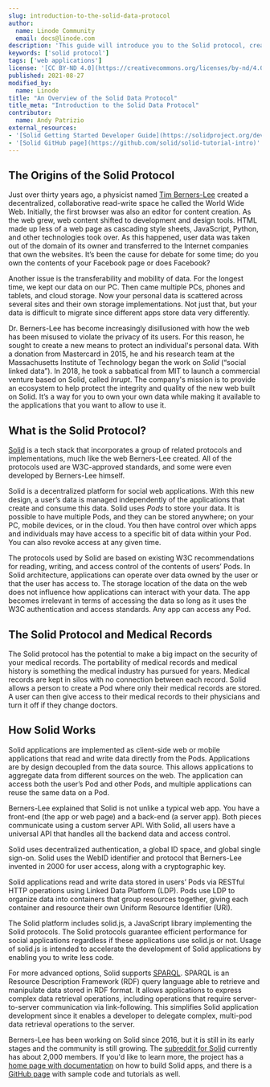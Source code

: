 ```yaml
---
slug: introduction-to-the-solid-data-protocol
author:
  name: Linode Community
  email: docs@linode.com
description: 'This guide will introduce you to the Solid protocol, created by Tim Berners-Lee and gives Internet users ownership over their data, and how to incorporate the tech.'
keywords: ['solid protocol']
tags: ['web applications']
license: '[CC BY-ND 4.0](https://creativecommons.org/licenses/by-nd/4.0)'
published: 2021-08-27
modified_by:
  name: Linode
title: "An Overview of the Solid Data Protocol"
title_meta: "Introduction to the Solid Data Protocol"
contributor:
  name: Andy Patrizio
external_resources:
- '[Solid Getting Started Developer Guide](https://solidproject.org/developers/tutorials/getting-started)'
- '[Solid GitHub page](https://github.com/solid/solid-tutorial-intro)'
---
```

## The Origins of the Solid Protocol

Just over thirty years ago, a physicist named [Tim Berners-Lee](https://en.wikipedia.org/wiki/Tim_Berners-Lee) created a decentralized, collaborative read-write space he called the World Wide Web. Initially, the first browser was also an editor for content creation. As the web grew, web content shifted to development and design tools. HTML made up less of a web page as cascading style sheets, JavaScript, Python, and other technologies took over. As this happened, user data was taken out of the domain of its owner and transferred to the Internet companies that own the websites. It’s been the cause for debate for some time; do you own the contents of your Facebook page or does Facebook?

Another issue is the transferability and mobility of data. For the longest time, we kept our data on our PC. Then came multiple PCs, phones and tablets, and cloud storage. Now your personal data is scattered across several sites and their own storage implementations. Not just that, but your data is difficult to migrate since different apps store data very differently.

Dr. Berners-Lee has become increasingly disillusioned with how the web has been misused to violate the privacy of its users. For this reason, he sought to create a new means to protect an individual's personal data. With a donation from Mastercard in 2015, he and his research team at the Massachusetts Institute of Technology began the work on *Solid* (“social linked data”). In 2018, he took a sabbatical from MIT to launch a commercial venture based on Solid, called *Inrupt*. The company's mission is to provide an ecosystem to help protect the integrity and quality of the new web built on Solid. It’s a way for you to own your own data while making it available to the applications that you want to allow to use it.

## What is the Solid Protocol?

[Solid](https://solidproject.org/) is a tech stack that incorporates a group of related protocols and implementations, much like the web Berners-Lee created. All of the protocols used are W3C-approved standards, and some were even developed by Berners-Lee himself.

Solid is a decentralized platform for social web applications. With this new design, a user’s data is managed independently of the applications that create and consume this data. Solid uses *Pods* to store your data. It is possible to have multiple Pods, and they can be stored anywhere; on your PC, mobile devices, or in the cloud. You then have control over which apps and individuals may have access to a specific bit of data within your Pod. You can also revoke access at any given time.

The protocols used by Solid are based on existing W3C recommendations for reading, writing, and access control of the contents of users’ Pods. In Solid architecture, applications can operate over data owned by the user or that the user has access to. The storage location of the data on the web does not influence how applications can interact with your data. The app becomes irrelevant in terms of accessing the data so long as it uses the W3C authentication and access standards. Any app can access any Pod.

## The Solid Protocol and Medical Records

The Solid protocol has the potential to make a big impact on the security of your medical records. The portability of medical records and medical history is something the medical industry has pursued for years. Medical records are kept in silos with no connection between each record. Solid allows a person to create a Pod where only their medical records are stored. A user can then give access to their medical records to their physicians and turn it off if they change doctors.

## How Solid Works

Solid applications are implemented as client-side web or mobile applications that read and write data directly from the Pods. Applications are by design decoupled from the data source. This allows applications to aggregate data from different sources on the web. The application can access both the user’s Pod and other Pods, and multiple applications can reuse the same data on a Pod.

Berners-Lee explained that Solid is not unlike a typical web app. You have a front-end (the app or web page) and a back-end (a server app). Both pieces communicate using a custom server API. With Solid, all users have a universal API that handles all the backend data and access control.

Solid uses decentralized authentication, a global ID space, and global single sign-on. Solid uses the WebID identifier and protocol that Berners-Lee invented in 2000 for user access, along with a cryptographic key.

Solid applications read and write data stored in users’ Pods via RESTful HTTP operations using Linked Data Platform (LDP). Pods use LDP to organize data into containers that group resources together, giving each container and resource their own Uniform Resource Identifier (URI).

The Solid platform includes solid.js, a JavaScript library implementing the Solid protocols. The Solid protocols guarantee efficient performance for social applications regardless if these applications use solid.js or not. Usage of solid.js is intended to accelerate the development of Solid applications by enabling you to write less code.

For more advanced options, Solid supports [SPARQL](https://en.wikipedia.org/wiki/SPARQL). SPARQL is an Resource Description Framework (RDF) query language able to retrieve and manipulate data stored in RDF format. It allows applications to express complex data retrieval operations, including operations that require server-to-server communication via link-following. This simplifies Solid application development since it enables a developer to delegate complex, multi-pod data retrieval operations to the server.

Berners-Lee has been working on Solid since 2016, but it is still in its early stages and the community is still growing. The [subreddit for Solid](https://www.reddit.com/r/SOLID/) currently has about 2,000 members. If you'd like to learn more, the project has a [home page with documentation](https://solidproject.org/developers/tutorials/getting-started) on how to build Solid apps, and there is a [GitHub page](https://github.com/solid/solid-tutorial-intro) with sample code and tutorials as well.
